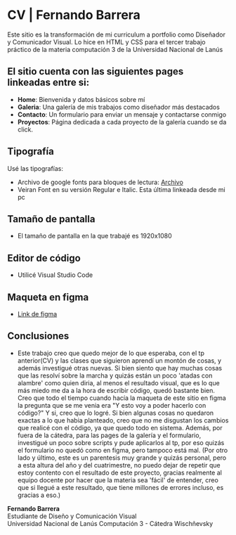 
# CV | Fernando Barrera

Este sitio es la transformación de mi curriculum a portfolio como Diseñador y Comunicador Visual. Lo hice en HTML y CSS para el tercer trabajo práctico de la materia computación 3 de la Universidad Nacional de Lanús

## El sitio cuenta con las siguientes pages linkeadas entre si:

- **Home**: Bienvenida y datos básicos sobre mí
- **Galeria**: Una galería de mis trabajos como diseñador más destacados
- **Contacto**: Un formulario para enviar un mensaje y contactarse conmigo
- **Proyectos**: Página dedicada a cada proyecto de la galería cuando se da click.

## Tipografía

Usé las tipografías: 
- Archivo de google fonts para bloques de lectura: [Archivo](https://fonts.google.com/specimen/Archivo)
- Veiran Font en su versión Regular e Italic. Esta última linkeada desde mi pc

## Tamaño de pantalla

- El tamaño de pantalla en la que trabajé es 1920x1080

## Editor de código

- Utilicé Visual Studio Code

## Maqueta en figma

- [Link de figma](https://www.figma.com/design/znEHcZLGmMeFvcOY8QZgpU/Compu-III---TP3---Portfolio?node-id=0-1&t=gdREuSn8oXgHmsjR-1)

## Conclusiones

- Este trabajo creo que quedo mejor de lo que esperaba, con el tp anterior(CV) y las clases que siguieron aprendí un montón  de cosas, y además investigué otras nuevas. Si bien siento que hay muchas cosas que las resolví sobre la marcha y quizás están un poco 'atadas con alambre' como quien diria, al menos el resultado visual, que es lo que más miedo me da a la hora de escribir código, quedó bastante bien. Creo que todo el tiempo cuando hacía la maqueta de este sitio en figma la pregunta que se me venia era "Y esto voy a poder hacerlo con código?" Y si, creo que lo logré. Si bien algunas cosas no quedaron exactas a lo que habia planteado, creo que no me disgustan los cambios que realicé con el código, ya que quedo todo en sistema. Además, por fuera de la cátedra, para las pages de la galería y el formulario, investigué un poco sobre scripts y pude aplicarlos al tp, por eso quizás el formulario no quedó como en figma, pero tampoco está mal. (Por otro lado y último, este es un parentesis muy grande y quizás personal, pero a esta altura del año y del cuatrimestre, no puedo dejar de repetir que estoy contento con el resultado de este proyecto, gracias realmente al equipo docente por hacer que la materia sea 'fácil' de entender, creo que si llegué a este resultado, que tiene millones de errores incluso, es gracias a eso.)


**Fernando Barrera**  
Estudiante de Diseño y Comunicación Visual  
Universidad Nacional de Lanús
Computación 3 - Cátedra Wischñevsky
